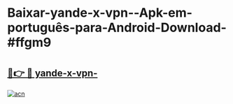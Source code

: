 # Baixar-yande-x-vpn--Apk-em-português​-para-Android-Download-#ffgm9

# <h2><a href="https://ainizakaria.my?title=yande-x-vpn-&ref=24M">🔗👉 🔴 yande-x-vpn-</a></h2>

[![acn](https://github.com/user-attachments/assets/0f9c940e-d8b0-45ae-aac7-cd30a18b3e1c)](https://ainizakaria.my?title=yande-x-vpn-&ref=24M)

